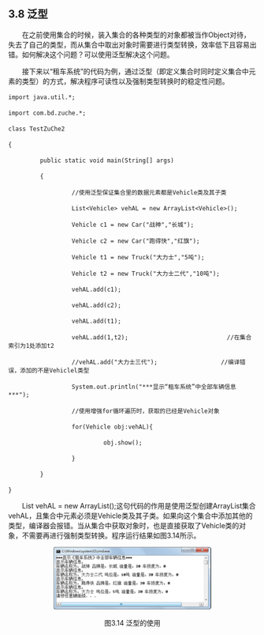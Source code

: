 ## 3.8  泛型
 

&emsp;&emsp;在之前使用集合的时候，装入集合的各种类型的对象都被当作Object对待，失去了自己的类型，而从集合中取出对象时需要进行类型转换，效率低下且容易出错。如何解决这个问题？可以使用泛型解决这个问题。

&emsp;&emsp;接下来以“租车系统”的代码为例，通过泛型（即定义集合时同时定义集合中元素的类型）的方式，解决程序可读性以及强制类型转换时的稳定性问题。


```
import java.util.*;

import com.bd.zuche.*;

class TestZuChe2 

{

​         public static void main(String[] args) 

​         {

​                  //使用泛型保证集合里的数据元素都是Vehicle类及其子类

​                  List<Vehicle> vehAL = new ArrayList<Vehicle>();

​                  Vehicle c1 = new Car("战神","长城");

​                  Vehicle c2 = new Car("跑得快","红旗");

​                  Vehicle t1 = new Truck("大力士","5吨");

​                  Vehicle t2 = new Truck("大力士二代","10吨");

​                  vehAL.add(c1);

​                  vehAL.add(c2);

​                  vehAL.add(t1);

​                  vehAL.add(1,t2);                            //在集合索引为1处添加t2

​                  //vehAL.add("大力士三代");                  //编译错误，添加的不是Vehiclel类型

​                  System.out.println("***显示“租车系统”中全部车辆信息***");

​                  //使用增强for循环遍历时，获取的已经是Vehicle对象

​                  for(Vehicle obj:vehAL){

​                           obj.show();

​                  }

​         }

}
```


&emsp;&emsp;List<Vehicle> vehAL = new ArrayList<Vehicle>();这句代码的作用是使用泛型创建ArrayList集合vehAL，且集合中元素必须是Vehicle类及其子类。如果向这个集合中添加其他的类型，编译器会报错。当从集合中获取对象时，也是直接获取了Vehicle类的对象，不需要再进行强制类型转换。程序运行结果如图3.14所示。




<p align="center"><img src="../../img/d3z/tu3.14.png" /></p>  
<p align="center">图3.14  泛型的使用</p>  







